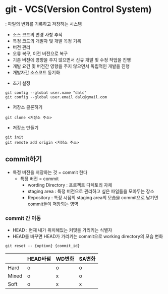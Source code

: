 # git - VCS(Version Control System)
: 파일의 변화를 기록하고 저장하는 시스템
- 소스 코드의 변경 사항 추적
- 특정 코드의 개발자 및 개발 목정 기록
- 버전 관리
- 오류 복구, 이전 버전으로 복구
- 기존 버전에 영향을 주지 않으면서 신규 개발 및 수정 작업을 진행
- 개발 요건 및 버전간 영향을 주지 않으면서 독립적인 개발을 진행
- 개발자간 소스코드 동기화

* 초기 설정
```
git config --global user.name "dalc"
git config --global user.email dalc@gmail.com
```

* 저장소 클론하기
```
git clone <저장소 주소>
```

* 저장소 만들기
```
git init
git remote add origin <저장소 주소>
```


## commit하기
* 특정 버전을 저장하는 것 = commit 한다
    - 특정 버전 = commit
        - wording Directory : 프로젝트 디렉토리 자체
        - staging area : 특정 버전으로 관리하고 싶은 파일들을 모아두는 장소
        - Repository : 특정 시점의 staging area의 모습을 commit으로 남기면 commit들이 저장되는 영역

### commit 간 이동
- HEAD : 현재 내가 위치해있는 커밋을 가리키는 식별자
- HEAD를 바꾸면 HEAD가 가리키는 commit으로 working directory의 모습 변화

```
git reset -- {option} {commit_id}
```
||HEAD바뀜|WD변화|SA변화
|------|-------|-------|------|
|Hard|o|o|o|
|Mixed|o|x|o|
|Soft|o|x|x|
